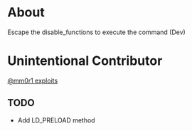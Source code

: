 # About
Escape the disable_functions to execute the command (Dev)

# Unintentional Contributor
[@mm0r1 exploits](https://github.com/mm0r1/exploits)

## TODO
+ Add LD_PRELOAD method
